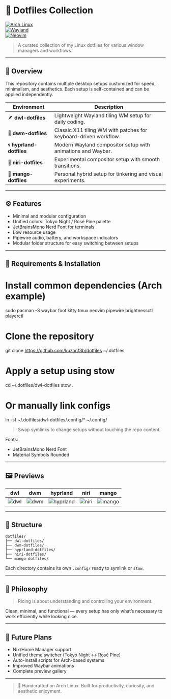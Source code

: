 # 🌌 Dotfiles Collection

[![Arch Linux](https://img.shields.io/badge/OS-ArchLinux-blue?logo=archlinux)](https://archlinux.org/)  
[![Wayland](https://img.shields.io/badge/Display%20Server-Wayland-brightgreen)](https://wayland.freedesktop.org/)  
[![Neovim](https://img.shields.io/badge/Editor-Neovim-green?logo=neovim)](https://neovim.io/)

> A curated collection of my Linux dotfiles for various window managers and workflows.

---

## 🧠 Overview

This repository contains multiple desktop setups customized for speed, minimalism, and aesthetics. Each setup is self-contained and can be applied independently.

| Environment | Description |
|------------|------------|
| 🪶 **dwl-dotfiles** | Lightweight Wayland tiling WM setup for daily coding. |
| 🧱 **dwm-dotfiles** | Classic X11 tiling WM with patches for keyboard-driven workflow. |
| 🌀 **hyprland-dotfiles** | Modern Wayland compositor setup with animations and Waybar. |
| 🧩 **niri-dotfiles** | Experimental compositor setup with smooth transitions. |
| 🍋 **mango-dotfiles** | Personal hybrid setup for tinkering and visual experiments. |

---

## ⚙️ Features

- Minimal and modular configuration  
- Unified colors: Tokyo Night / Rosé Pine palette  
- JetBrainsMono Nerd Font for terminals  
- Low resource usage  
- Pipewire audio, battery, and workspace indicators  
- Modular folder structure for easy switching between setups  

---

## 🧰 Requirements & Installation

# Install common dependencies (Arch example)
sudo pacman -S waybar foot kitty tmux neovim pipewire brightnessctl playerctl

# Clone the repository
git clone https://github.com/kuzanf3b/dotfiles ~/.dotfiles

# Apply a setup using stow
cd ~/.dotfiles/dwl-dotfiles
stow .

# Or manually link configs
ln -sf ~/.dotfiles/dwl-dotfiles/.config/* ~/.config/

> Swap symlinks to change setups without touching the repo content.

Fonts:  
- JetBrainsMono Nerd Font  
- Material Symbols Rounded  

---

## 🖼️ Previews

| dwl | dwm | hyprland | niri | mango |
|-----|-----|----------|------|-------|
| ![dwl](dwl-dotfiles/preview.png) | ![dwm](dwm-dotfiles/preview.png) | ![hyprland](hyprland-dotfiles/preview.png) | ![niri](niri-dotfiles/preview.png) | ![mango](mango-dotfiles/preview.png) |

---

## 🧬 Structure

```
dotfiles/
├── dwl-dotfiles/
├── dwm-dotfiles/
├── hyprland-dotfiles/
├── niri-dotfiles/
└── mango-dotfiles/
```

Each directory contains its own `.config/` ready to symlink or `stow`.

---

## 🧤 Philosophy

> Ricing is about understanding and controlling your environment.  

Clean, minimal, and functional — every setup has only what’s necessary to work efficiently while looking nice.

---

## 🚧 Future Plans

- Nix/Home Manager support  
- Unified theme switcher (Tokyo Night ↔ Rosé Pine)  
- Auto-install scripts for Arch-based systems  
- Improved Waybar animations  
- Complete preview gallery  

---

> 🩵 Handcrafted on Arch Linux. Built for productivity, curiosity, and aesthetic enjoyment.
